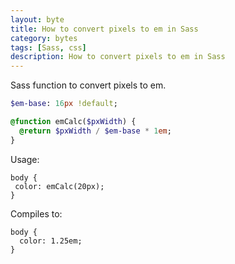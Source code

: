 ```yaml
---
layout: byte
title: How to convert pixels to em in Sass
category: bytes
tags: [Sass, css]
description: How to convert pixels to em in Sass
---
```

Sass function to convert pixels to em.

```sass
$em-base: 16px !default;

@function emCalc($pxWidth) {
  @return $pxWidth / $em-base * 1em;
}
```

Usage:

```
body {
 color: emCalc(20px);
}
```

Compiles to:

```
body {
  color: 1.25em;
}
```
